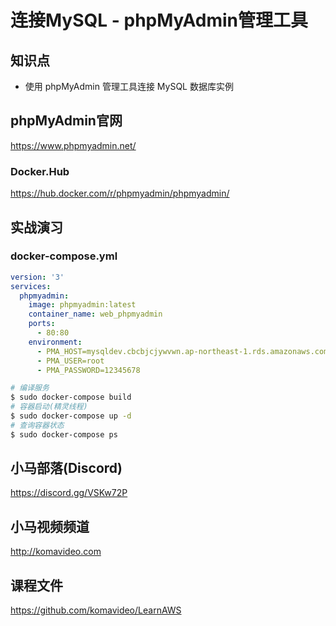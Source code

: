 连接MySQL - phpMyAdmin管理工具
=============================

## 知识点

* 使用 phpMyAdmin 管理工具连接 MySQL 数据库实例

## phpMyAdmin官网

https://www.phpmyadmin.net/

### Docker.Hub

https://hub.docker.com/r/phpmyadmin/phpmyadmin/

## 实战演习

### docker-compose.yml

```yml
version: '3' 
services:
  phpmyadmin:
    image: phpmyadmin:latest
    container_name: web_phpmyadmin
    ports:
      - 80:80
    environment:
      - PMA_HOST=mysqldev.cbcbjcjywvwn.ap-northeast-1.rds.amazonaws.com
      - PMA_USER=root
      - PMA_PASSWORD=12345678
```

```bash
# 编译服务
$ sudo docker-compose build
# 容器启动(精灵线程)
$ sudo docker-compose up -d
# 查询容器状态
$ sudo docker-compose ps
```

## 小马部落(Discord)

https://discord.gg/VSKw72P

## 小马视频频道

http://komavideo.com

## 课程文件

https://github.com/komavideo/LearnAWS
